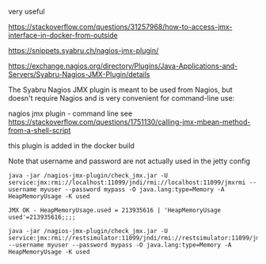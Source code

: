 

very useful 

https://stackoverflow.com/questions/31257968/how-to-access-jmx-interface-in-docker-from-outside

https://snippets.syabru.ch/nagios-jmx-plugin/

https://exchange.nagios.org/directory/Plugins/Java-Applications-and-Servers/Syabru-Nagios-JMX-Plugin/details

The Syabru Nagios JMX plugin is meant to be used from Nagios, but doesn't require Nagios and is very convenient for command-line use: 

nagios jmx plugin - command line
see https://stackoverflow.com/questions/1751130/calling-jmx-mbean-method-from-a-shell-script

this plugin is added in the docker build

Note that username and password are not actually used in the jetty config

```
java -jar /nagios-jmx-plugin/check_jmx.jar -U service:jmx:rmi://localhost:11099/jndi/rmi://localhost:11099/jmxrmi --username myuser --password mypass -O java.lang:type=Memory -A HeapMemoryUsage -K used

JMX OK - HeapMemoryUsage.used = 213935616 | 'HeapMemoryUsage used'=213935616;;;;

```

```
java -jar /nagios-jmx-plugin/check_jmx.jar -U service:jmx:rmi://restsimulator:11099/jndi/rmi://restsimulator:11099/jmxrmi --username myuser --password mypass -O java.lang:type=Memory -A HeapMemoryUsage -K used
```